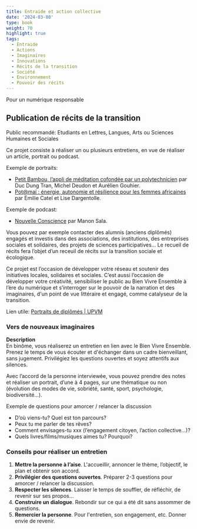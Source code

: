 ```yaml
---
title: Entraide et action collective
date: '2024-03-08'
type: book
weight: 70
highlight: true
tags:
  - Entraide
  - Actions
  - Imaginaires
  - Innovations
  - Récits de la transition
  - Société
  - Environnement
  - Pouvoir des récits
---
```


Pour un numérique responsable

<!--more-->

## Publication de récits de la transition

Public recommandé: Etudiants en Lettres, Langues, Arts ou Sciences Humaines et Sociales

Ce projet consiste à réaliser un ou plusieurs entretiens, en vue de réaliser un article, portrait ou podcast. 

Exemple de portraits: 
- [Petit Bambou, l’appli de méditation cofondée par un polytechnicien](https://www.lajauneetlarouge.com/petit-bambou-lappli-de-meditation-cofondee-par-un-polytechnicien/) par Duc Dung Tran, Michel Deudon et Aurélien Gouhier.
- [Pot@maï : énergie, autonomie et résilience pour les femmes africaines](https://www.lajauneetlarouge.com/potamai-energie-autonomie-et-resilience-pour-les-femmes-africaines/) par Emilie Catel et Lise Dargentolle.

Exemple de podcast:
- [Nouvelle Conscience](https://podcast.ausha.co/nouvelle-conscience) par Manon Sala.

Vous pouvez par exemple contacter des alumnis (anciens diplômés) engagés et investis dans des associations, des institutions, des entreprises sociales et solidaires, des projets de sciences participatives... 
Le recueil de récits fera l’objet d’un receuil de récits sur la transition sociale et écologique.

Ce projet est l’occasion de développer votre réseau et soutenir des initiatives locales, solidaires et sociales. 
C’est aussi l’occasion de développer votre créativité, sensibiliser le public au Bien Vivre Ensemble à l’ère du numérique et s’interroger sur le pouvoir de la narration et des imaginaires, d'un point de vue littéraire et engagé, comme catalyseur de la transition.

Lien utile: [Portraits de diplômés | UPVM](https://www.univ-montp3.fr/fr/pr%C3%A9sentation/portraits-de-dipl%C3%B4m%C3%A9s)

### Vers de nouveaux imaginaires

<b>Description</b> <br>
En binôme, vous réaliserez un entretien en lien avec le Bien Vivre Ensemble.
Prenez le temps de vous écouter et d'échanger dans un cadre bienveillant, sans jugement.
Privilégiez les questions ouvertes et soyez attentifs aux silences.

Avec l’accord de la personne interviewée, vous pouvez prendre des notes et réaliser un portrait, d’une à 4 pages, sur une thématique ou non (évolution des modes de vie, sobriété, santé, sport, psychologie, biodiversité…).

Exemple de questions pour amorcer / relancer la discussion <br>
- D’où viens-tu? Quel est ton parcours?
- Peux tu me parler de tes rêves?
- Comment envisages-tu xxx (l’engagement citoyen, l’action collective...)?
- Quels livres/films/musiques aimes tu? Pourquoi?

### Conseils pour réaliser un entretien

1. <b>Mettre la personne à l’aise</b>. L'accueillir, annoncer le thème, l’objectif, le plan et obtenir son accord.
2. <b>Privilégier des questions ouvertes</b>. Préparer 2-3 questions pour amorcer / relancer la discussion.
3. <b>Respecter les silences</b>. Laisser le temps de souffler, de réfléchir, de revenir sur ses propos…
4. <b>Construire un dialogue</b>. Rebondir sur ce qui a été dit sans assommer de questions.
5. <b>Remercier la personne</b>. Pour l'entretien, son engagement, etc. Donner envie de revenir.